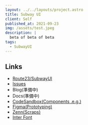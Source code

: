 ```yaml
---
layout: ../../layouts/project.astro
title: Subway UI
client: Self
published_at: 2021-09-23
img: /assets/test.jpeg
description: |
  beta of beta of beta
tags:
  - SubwayUI
---
```


## Links
- [Route23/SubwayUI](https://github.com/Route23/SubwayUI)
- [Issues](https://github.com/Route23/SubwayUI/issues)
- Blog(準備中)
- Docs(準備中)
- [CodeSandbox(Components .e.g.)](https://codesandbox.io/dashboard/home?workspace=5ef0e7c4-4e77-4f35-9597-5d67b7934597)
- [Figma(Prototyping)](https://www.figma.com/file/5jOfkehBg8VJEITcPdMYKG/subwayUI-Project?node-id=0%3A1)
- [Zenn(Scraps)](https://zenn.dev/ocat/scraps/1a049790273f86)
- [Inter Font](https://rsms.me/inter/)
